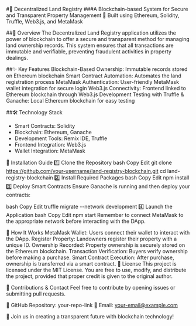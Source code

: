 #🏡 Decentralized Land Registry
###A Blockchain-based System for Secure and Transparent Property Management
🔗 Built using Ethereum, Solidity, Truffle, Web3.js, and MetaMask

##🌟 Overview
The Decentralized Land Registry application utilizes the power of blockchain to offer a secure and transparent method for managing land ownership records. This system ensures that all transactions are immutable and verifiable, preventing fraudulent activities in property dealings.

##✨ Key Features
Blockchain-Based Ownership: Immutable records stored on Ethereum blockchain
Smart Contract Automation: Automates the land registration process
MetaMask Authentication: User-friendly MetaMask wallet integration for secure login
Web3.js Connectivity: Frontend linked to Ethereum blockchain through Web3.js
Development Testing with Truffle & Ganache: Local Ethereum blockchain for easy testing

##🛠 Technology Stack
- Smart Contracts: Solidity
- Blockchain: Ethereum, Ganache
- Development Tools: Remix IDE, Truffle
- Frontend Integration: Web3.js
- Wallet Integration: MetaMask

🚀 Installation Guide
1️⃣ Clone the Repository
bash
Copy
Edit
git clone https://github.com/your-username/land-registry-blockchain.git
cd land-registry-blockchain
2️⃣ Install Required Packages
bash
Copy
Edit
npm install
3️⃣ Deploy Smart Contracts
Ensure Ganache is running and then deploy your contracts:

bash
Copy
Edit
truffle migrate --network development
4️⃣ Launch the Application
bash
Copy
Edit
npm start
Remember to connect MetaMask to the appropriate network before interacting with the DApp.

🎯 How It Works
MetaMask Wallet: Users connect their wallet to interact with the DApp.
Register Property: Landowners register their property with a unique ID.
Ownership Recorded: Property ownership is securely stored on the Ethereum blockchain.
Transaction Verification: Buyers verify ownership before making a purchase.
Smart Contract Execution: After purchase, ownership is transferred via a smart contract.
📜 License
This project is licensed under the MIT License. You are free to use, modify, and distribute the project, provided that proper credit is given to the original author.

📩 Contributions & Contact
Feel free to contribute by opening issues or submitting pull requests.

🔗 GitHub Repository: your-repo-link
📧 Email: your-email@example.com

🚀 Join us in creating a transparent future with blockchain technology!
